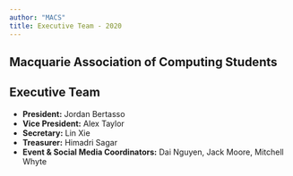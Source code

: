 ```yaml
---
author: "MACS"
title: Executive Team -	2020
---
```


## Macquarie Association of Computing Students
## Executive Team
- **President:** Jordan Bertasso
- **Vice President:** Alex Taylor
- **Secretary:** Lin Xie
- **Treasurer:** Himadri Sagar
- **Event & Social Media Coordinators:** Dai Nguyen, Jack Moore, Mitchell Whyte